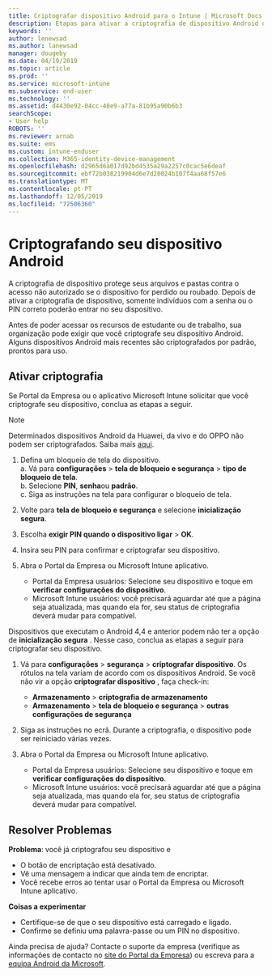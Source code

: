 ```yaml
---
title: Criptografar dispositivo Android para o Intune | Microsoft Docs
description: Etapas para ativar a criptografia de dispositivo Android quando exigido pelo Intune
keywords: ''
author: lenewsad
ms.author: lanewsad
manager: dougeby
ms.date: 04/19/2019
ms.topic: article
ms.prod: ''
ms.service: microsoft-intune
ms.subservice: end-user
ms.technology: ''
ms.assetid: d4430e92-04cc-48e9-a77a-81b95a90b6b3
searchScope:
- User help
ROBOTS: ''
ms.reviewer: arnab
ms.suite: ems
ms.custom: intune-enduser
ms.collection: M365-identity-device-management
ms.openlocfilehash: d2965d6a017d92bd4535a29a2257c0cac5e6deaf
ms.sourcegitcommit: ebf72b038219904d6e7d20024b107f4aa68f57e6
ms.translationtype: MT
ms.contentlocale: pt-PT
ms.lasthandoff: 12/05/2019
ms.locfileid: "72506360"
---
```

# <a name="encrypting-your-android-device"></a>Criptografando seu dispositivo Android

A criptografia de dispositivo protege seus arquivos e pastas contra o acesso não autorizado se o dispositivo for perdido ou roubado. Depois de ativar a criptografia de dispositivo, somente indivíduos com a senha ou o PIN correto poderão entrar no seu dispositivo. 

Antes de poder acessar os recursos de estudante ou de trabalho, sua organização pode exigir que você criptografe seu dispositivo Android. Alguns dispositivos Android mais recentes são criptografados por padrão, prontos para uso.  

## <a name="turn-on-encryption"></a>Ativar criptografia

Se Portal da Empresa ou o aplicativo Microsoft Intune solicitar que você criptografe seu dispositivo, conclua as etapas a seguir. 

> [!Note]
> Determinados dispositivos Android da Huawei, da vivo e do OPPO não podem ser criptografados. Saiba mais [aqui](your-device-appears-encrypted-but-cp-says-otherwise-android.md).  

1. Defina um bloqueio de tela do dispositivo.  
    a. Vá para **configurações** > **tela de bloqueio e segurança** > **tipo de bloqueio de tela**.  
    b. Selecione **PIN**, **senha**ou **padrão**.  
    c. Siga as instruções na tela para configurar o bloqueio de tela.  

2. Volte para **tela de bloqueio e segurança** e selecione **inicialização segura**.
3. Escolha **exigir PIN quando o dispositivo ligar** > **OK**.
4. Insira seu PIN para confirmar e criptografar seu dispositivo.
5. Abra o Portal da Empresa ou Microsoft Intune aplicativo.
    * Portal da Empresa usuários: Selecione seu dispositivo e toque em **verificar configurações do dispositivo**. 
    * Microsoft Intune usuários: você precisará aguardar até que a página seja atualizada, mas quando ela for, seu status de criptografia deverá mudar para compatível.  

Dispositivos que executam o Android 4,4 e anterior podem não ter a opção de **inicialização segura** . Nesse caso, conclua as etapas a seguir para criptografar seu dispositivo.

1. Vá para **configurações** > **segurança** > **criptografar dispositivo**. Os rótulos na tela variam de acordo com os dispositivos Android. Se você não vir a opção **criptografar dispositivo** , faça check-in:
    * **Armazenamento** > **criptografia de armazenamento**
    * **Armazenamento** > **tela de bloqueio e segurança** > **outras configurações de segurança** 

2. Siga as instruções no ecrã. Durante a criptografia, o dispositivo pode ser reiniciado várias vezes.
3. Abra o Portal da Empresa ou Microsoft Intune aplicativo.
    * Portal da Empresa usuários: Selecione seu dispositivo e toque em **verificar configurações do dispositivo**.  
    * Microsoft Intune usuários: você precisará aguardar até que a página seja atualizada, mas quando ela for, seu status de criptografia deverá mudar para compatível.

## <a name="troubleshoot"></a>Resolver Problemas  
**Problema**: você já criptografou seu dispositivo e

- O botão de encriptação está desativado.
- Vê uma mensagem a indicar que ainda tem de encriptar.
- Você recebe erros ao tentar usar o Portal da Empresa ou Microsoft Intune aplicativo.

**Coisas a experimentar**

- Certifique-se de que o seu dispositivo está carregado e ligado.  
- Confirme se definiu uma palavra-passe ou um PIN no dispositivo.  

Ainda precisa de ajuda? Contacte o suporte da empresa (verifique as informações de contacto no [site do Portal da Empresa](https://go.microsoft.com/fwlink/?linkid=2010980)) ou escreva para a <a href="mailto:wintunedroidfbk@microsoft.com?subject=I'm having trouble with encryption on my Android device&body=Describe the issue you're experiencing here.">equipa Android da Microsoft</a>.  
